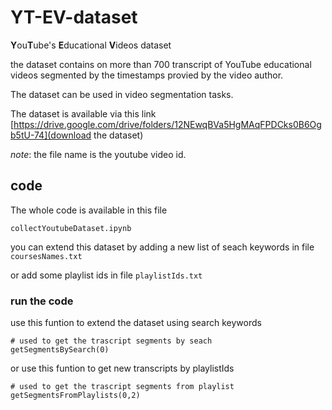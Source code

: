 # YT-EV-dataset

**Y**ou**T**ube's **E**ducational **V**ideos dataset

the dataset contains on more than 700 transcript of YouTube educational videos segmented by the timestamps provied by the video author.

The dataset can be used in video segmentation tasks.

The dataset is available via this link [https://drive.google.com/drive/folders/12NEwqBVa5HgMAqFPDCks0B6Ogb5tU-74](download the dataset)

*note*: the file name is the youtube video id.

## code

The whole code is available in this file

```
collectYoutubeDataset.ipynb
```

you can extend this dataset by adding a new list of seach keywords in file `coursesNames.txt`

or add some playlist ids in file `playlistIds.txt` 

### run the code

use this funtion to extend the dataset using search keywords

```
# used to get the trascript segments by seach 
getSegmentsBySearch(0)
```

or use this funtion to get new transcripts by playlistIds

```
# used to get the trascript segments from playlist 
getSegmentsFromPlaylists(0,2)
```
